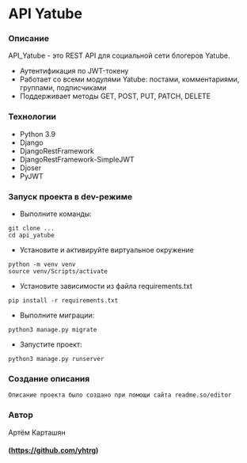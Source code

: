 # API Yatube
### Описание
API_Yatube - это REST API для cоциальной сети блогеров Yatube.
- Аутентификация по JWT-токену
- Работает со всеми модулями Yatube: постами, комментариями, группами, подписчиками
- Поддерживает методы GET, POST, PUT, PATCH, DELETE
### Технологии
- Python 3.9
- Django
- DjangoRestFramework
- DjangoRestFramework-SimpleJWT 
- Djoser
- PyJWT
### Запуск проекта в dev-режиме
- Выполните команды:
```
git clone ...
cd api_yatube
```
- Установите и активируйте виртуальное окружение
```
python -m venv venv
source venv/Scripts/activate
```
- Установите зависимости из файла requirements.txt
```
pip install -r requirements.txt
```
- Выполните миграции:
```
python3 manage.py migrate
```
- Запустите проект:
```
python3 manage.py runserver
```
### Создание описания
```
Описание проекта было создано при помощи сайта readme.so/editor
```
### Автор
Артём Карташян
#### (https://github.com/yhtrg)
